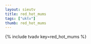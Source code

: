 ```yaml
--- 
layout: sieutv
title: red_hot_mums
tags: ["uktv"]
thumb: red_hot_mums
---
```

{% include tvadv key=red_hot_mums %}
